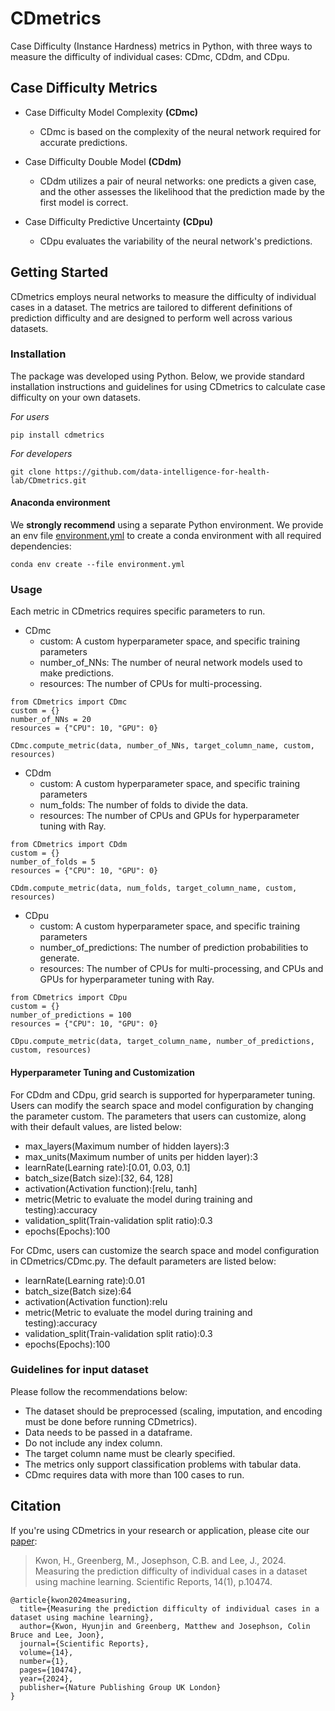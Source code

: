 # CDmetrics
Case Difficulty (Instance Hardness) metrics in Python, with three ways to measure the difficulty of individual cases: CDmc, CDdm, and CDpu.

## Case Difficulty Metrics
- Case Difficulty Model Complexity **(CDmc)**
  - CDmc is based on the complexity of the neural network required for accurate predictions.

- Case Difficulty Double Model **(CDdm)**
  - CDdm utilizes a pair of neural networks: one predicts a given case, and the other assesses the likelihood that the prediction made by the first model is correct.

- Case Difficulty Predictive Uncertainty **(CDpu)**
  - CDpu evaluates the variability of the neural network's predictions.


## Getting Started
CDmetrics employs neural networks to measure the difficulty of individual cases in a dataset. The metrics are tailored to different definitions of prediction difficulty and are designed to perform well across various datasets.


### Installation
The package was developed using Python. Below, we provide standard installation instructions and guidelines for using CDmetrics to calculate case difficulty on your own datasets.

_For users_
```
pip install cdmetrics
```

_For developers_
```
git clone https://github.com/data-intelligence-for-health-lab/CDmetrics.git
```

#### Anaconda environment

We **strongly recommend** using a separate Python environment. We provide an env file [environment.yml](./environment.yml) to create a conda environment with all required dependencies:

```
conda env create --file environment.yml
```

### Usage

Each metric in CDmetrics requires specific parameters to run.

- CDmc
  - custom: A custom hyperparameter space, and specific training parameters
  - number_of_NNs: The number of neural network models used to make predictions.
  - resources: The number of CPUs for multi-processing.
```
from CDmetrics import CDmc
custom = {}
number_of_NNs = 20
resources = {"CPU": 10, "GPU": 0}

CDmc.compute_metric(data, number_of_NNs, target_column_name, custom, resources)
```

- CDdm
  - custom: A custom hyperparameter space, and specific training parameters
  - num_folds: The number of folds to divide the data.
  - resources: The number of CPUs and GPUs for hyperparameter tuning with Ray.
```
from CDmetrics import CDdm
custom = {}
number_of_folds = 5
resources = {"CPU": 10, "GPU": 0}

CDdm.compute_metric(data, num_folds, target_column_name, custom, resources)
```

- CDpu
  - custom: A custom hyperparameter space, and specific training parameters
  - number_of_predictions: The number of prediction probabilities to generate.
  - resources: The number of CPUs for multi-processing, and CPUs and GPUs for hyperparameter tuning with Ray.
```
from CDmetrics import CDpu
custom = {}
number_of_predictions = 100
resources = {"CPU": 10, "GPU": 0}

CDpu.compute_metric(data, target_column_name, number_of_predictions, custom, resources)
```

#### Hyperparameter Tuning and Customization
For CDdm and CDpu, grid search is supported for hyperparameter tuning.
Users can modify the search space and model configuration by changing the parameter custom.
The parameters that users can customize, along with their default values, are listed below:
  - max_layers(Maximum number of hidden layers):3
  - max_units(Maximum number of units per hidden layer):3
  - learnRate(Learning rate):[0.01, 0.03, 0.1]
  - batch_size(Batch size):[32, 64, 128]
  - activation(Activation function):[relu, tanh]
  - metric(Metric to evaluate the model during training and testing):accuracy
  - validation_split(Train-validation split ratio):0.3
  - epochs(Epochs):100


For CDmc, users can customize the search space and model configuration in CDmetrics/CDmc.py.
The default parameters are listed below:
  - learnRate(Learning rate):0.01
  - batch_size(Batch size):64
  - activation(Activation function):relu
  - metric(Metric to evaluate the model during training and testing):accuracy
  - validation_split(Train-validation split ratio):0.3
  - epochs(Epochs):100



### Guidelines for input dataset

Please follow the recommendations below:

* The dataset should be preprocessed (scaling, imputation, and encoding must be done before running CDmetrics).
* Data needs to be passed in a dataframe.
* Do not include any index column.
* The target column name must be clearly specified.
* The metrics only support classification problems with tabular data.
* CDmc requires data with more than 100 cases to run.

## Citation

If you're using CDmetrics in your research or application, please cite our [paper](https://www.nature.com/articles/s41598-024-61284-z):

> Kwon, H., Greenberg, M., Josephson, C.B. and Lee, J., 2024. Measuring the prediction difficulty of individual cases in a dataset using machine learning. Scientific Reports, 14(1), p.10474.

```
@article{kwon2024measuring,
  title={Measuring the prediction difficulty of individual cases in a dataset using machine learning},
  author={Kwon, Hyunjin and Greenberg, Matthew and Josephson, Colin Bruce and Lee, Joon},
  journal={Scientific Reports},
  volume={14},
  number={1},
  pages={10474},
  year={2024},
  publisher={Nature Publishing Group UK London}
}
```
